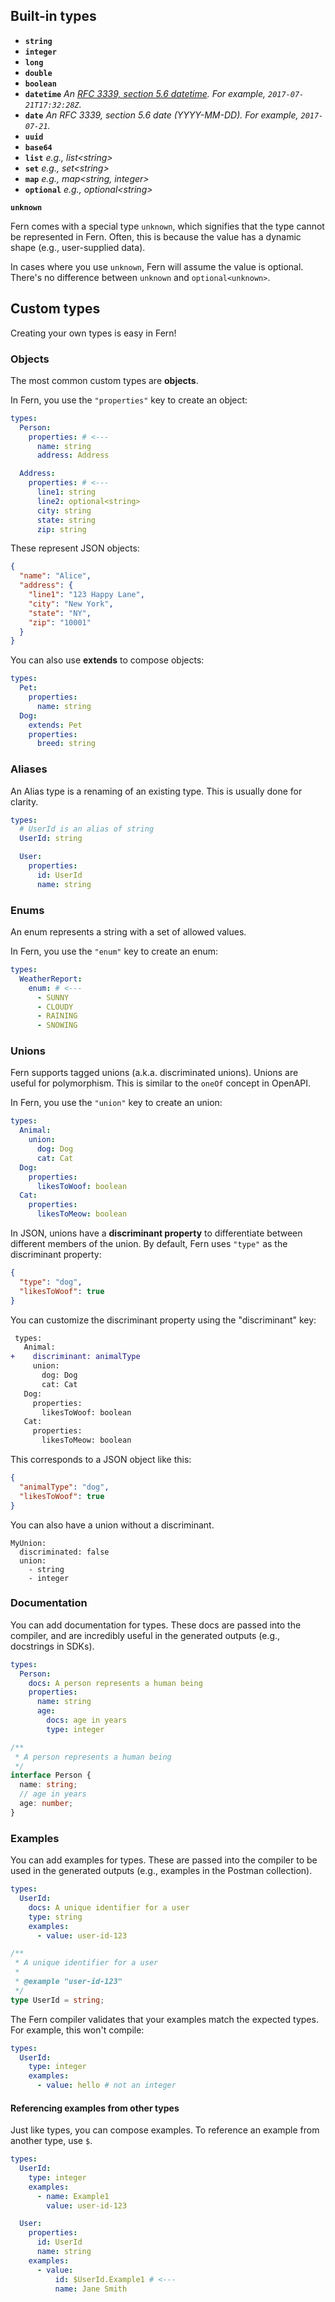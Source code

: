 ## Built-in types

- **`string`**
- **`integer`**
- **`long`**
- **`double`**
- **`boolean`**
- **`datetime`** _An [RFC 3339, section 5.6 datetime](https://ijmacd.github.io/rfc3339-iso8601/). For example, `2017-07-21T17:32:28Z`._
- **`date`** _An RFC 3339, section 5.6 date (YYYY-MM-DD). For example, `2017-07-21`._
- **`uuid`**
- **`base64`**
- **`list`** _e.g., list\<string\>_
- **`set`** _e.g., set\<string\>_
- **`map`** _e.g., map\<string, integer\>_
- **`optional`** _e.g., optional\<string\>_

**`unknown`**

Fern comes with a special type `unknown`, which signifies that the type cannot
be represented in Fern. Often, this is because the value has a dynamic shape
(e.g., user-supplied data).

In cases where you use `unknown`, Fern will assume the value is optional. There's
no difference between `unknown` and `optional<unknown>`.

## Custom types

Creating your own types is easy in Fern!

### Objects

The most common custom types are **objects**.

In Fern, you use the `"properties"` key to create an object:

```yaml
types:
  Person:
    properties: # <---
      name: string
      address: Address

  Address:
    properties: # <---
      line1: string
      line2: optional<string>
      city: string
      state: string
      zip: string
```

These represent JSON objects:

```json
{
  "name": "Alice",
  "address": {
    "line1": "123 Happy Lane",
    "city": "New York",
    "state": "NY",
    "zip": "10001"
  }
}
```

You can also use **extends** to compose objects:

```yaml
types:
  Pet:
    properties:
      name: string
  Dog:
    extends: Pet
    properties:
      breed: string
```

### Aliases

An Alias type is a renaming of an existing type. This is usually done for clarity.

```yaml
types:
  # UserId is an alias of string
  UserId: string

  User:
    properties:
      id: UserId
      name: string
```

### Enums

An enum represents a string with a set of allowed values.

In Fern, you use the `"enum"` key to create an enum:

```yaml
types:
  WeatherReport:
    enum: # <---
      - SUNNY
      - CLOUDY
      - RAINING
      - SNOWING
```

### Unions

Fern supports tagged unions (a.k.a. discriminated unions). Unions are useful for
polymorphism. This is similar to the `oneOf` concept in OpenAPI.

In Fern, you use the `"union"` key to create an union:

```yaml
types:
  Animal:
    union:
      dog: Dog
      cat: Cat
  Dog:
    properties:
      likesToWoof: boolean
  Cat:
    properties:
      likesToMeow: boolean
```

In JSON, unions have a **discriminant property** to differentiate between
different members of the union. By default, Fern uses `"type"` as the
discriminant property:

```json
{
  "type": "dog",
  "likesToWoof": true
}
```

You can customize the discriminant property using the "discriminant" key:

```diff
 types:
   Animal:
+    discriminant: animalType
     union:
       dog: Dog
       cat: Cat
   Dog:
     properties:
       likesToWoof: boolean
   Cat:
     properties:
       likesToMeow: boolean
```

This corresponds to a JSON object like this:

```json
{
  "animalType": "dog",
  "likesToWoof": true
}
```

You can also have a union without a discriminant.

```
MyUnion: 
  discriminated: false
  union: 
    - string
    - integer
```

### Documentation

You can add documentation for types. These docs are passed into the compiler,
and are incredibly useful in the generated outputs (e.g., docstrings in SDKs).

```yaml
types:
  Person:
    docs: A person represents a human being
    properties:
      name: string
      age:
        docs: age in years
        type: integer
```

```typescript Generated TypeScript SDK
/**
 * A person represents a human being
 */
interface Person {
  name: string;
  // age in years
  age: number;
}
```

### Examples

You can add examples for types. These are passed into the compiler to be used in
the generated outputs (e.g., examples in the Postman collection).

```yaml
types:
  UserId:
    docs: A unique identifier for a user
    type: string
    examples:
      - value: user-id-123
```

```typescript Generated TypeScript SDK
/**
 * A unique identifier for a user
 *
 * @example "user-id-123"
 */
type UserId = string;
```

The Fern compiler validates that your examples match the expected types. For
example, this won't compile:

```yaml
types:
  UserId:
    type: integer
    examples:
      - value: hello # not an integer
```

#### Referencing examples from other types

Just like types, you can compose examples. To reference an example from another
type, use `$`.

```yaml
types:
  UserId:
    type: integer
    examples:
      - name: Example1
        value: user-id-123

  User:
    properties:
      id: UserId
      name: string
    examples:
      - value:
          id: $UserId.Example1 # <---
          name: Jane Smith
```
